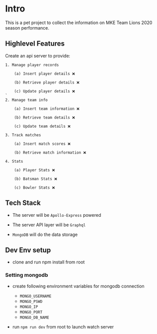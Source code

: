 # Intro
This is a pet project to collect the information on MKE Team Lions 2020 season performance.

## Highlevel Features
Create an api server to provide:
```
1. Manage player records

    (a) Insert player details ❌
    
    (b) Retrieve player details ❌

    (c) Update player details ❌
`
2. Manage team info

    (a) Insert team information ❌

    (b) Retrieve team details ❌

    (c) Update team details ❌

3. Track matches

    (a) Insert match scores ❌

    (b) Retrieve match information ❌

4. Stats

    (a) Player Stats ❌

    (b) Batsman Stats ❌

    (c) Bowler Stats ❌
```

## Tech Stack

- The server will be `Apollo-Express` powered

- The server API layer will be `Graphql`

- `MongoDB` will do the data storage

## Dev Env setup
- clone and run npm install from root 

### Setting mongodb
- create following environment variables for mongodb connection 
    - `MONGO_USERNAME`
    - `MONGO_PSWD`
    - `MONGO_IP`
    - `MONGO_PORT`
    - `MONGO_DB_NAME`

- run `npm run dev` from root to launch watch server